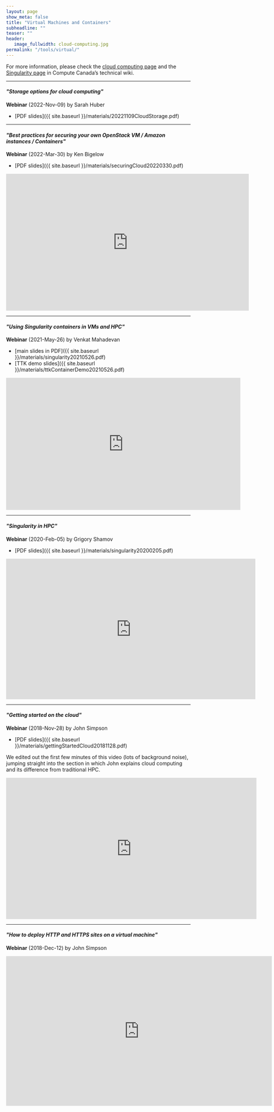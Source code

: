 ```yaml
---
layout: page
show_meta: false
title: "Virtual Machines and Containers"
subheadline: ""
teaser: ""
header:
   image_fullwidth: cloud-computing.jpg
permalink: "/tools/virtual/"
---
```


<!-- 1. Open `_config.yml` and work it through, it's well documented -->
<!-- 1. [Read the documentation][1] to check out all features of *Feeling Responsive*. -->
<!--  [1]: {{ site.url }}{{ site.baseurl }}/documentation/ -->

For more information, please check the [cloud computing page](https://docs.computecanada.ca/wiki/Cloud)
and the [Singularity page](https://docs.computecanada.ca/wiki/Singularity) in Compute Canada&#8217;s
technical wiki.

---

<a name="cloudSecurity"></a>
#### *"Storage options for cloud computing"*

**Webinar** (2022-Nov-09) by Sarah Huber

* [PDF slides]({{ site.baseurl }}/materials/20221109CloudStorage.pdf)

<!-- <div class="flex-video"> -->
<!-- </div> -->

---

<a name="cloudSecurity"></a>
#### *"Best practices for securing your own OpenStack VM / Amazon instances / Containers"*

**Webinar** (2022-Mar-30) by Ken Bigelow

* [PDF slides]({{ site.baseurl }}/materials/securingCloud20220330.pdf)

<div class="flex-video">
	<iframe width="663" height="373" src="https://www.youtube.com/embed/5PMi6aqGwN4" title="YouTube video player"
	frameborder="0" allow="accelerometer; autoplay; clipboard-write; encrypted-media; gyroscope; picture-in-picture"
	allowfullscreen></iframe>
</div>

---

<a name="venkatSingularity"></a>
#### *"Using Singularity containers in VMs and HPC"*

**Webinar** (2021-May-26) by Venkat Mahadevan

* [main slides in PDF]({{ site.baseurl }}/materials/singularity20210526.pdf)
* [TTK demo slides]({{ site.baseurl }}/materials/ttkContainerDemo20210526.pdf)

<div class="flex-video">
	<iframe width="640" height="360" src="https://www.youtube.com/embed/8QVzb78LUq4" title="YouTube video player"
	frameborder="0" allow="accelerometer; autoplay; clipboard-write; encrypted-media; gyroscope; picture-in-picture"
	allowfullscreen></iframe>
</div>

---

#### *"Singularity in HPC"*

**Webinar** (2020-Feb-05) by Grigory Shamov

* [PDF slides]({{ site.baseurl }}/materials/singularity20200205.pdf)

<div class="flex-video">
	<iframe width="681" height="383" src="https://www.youtube.com/embed/z-RtotX0i_0" frameborder="0"
	allow="accelerometer; autoplay; encrypted-media; gyroscope; picture-in-picture"
	allowfullscreen></iframe>
</div>

---

#### *"Getting started on the cloud"*

**Webinar** (2018-Nov-28) by John Simpson

* [PDF slides]({{ site.baseurl }}/materials/gettingStartedCloud20181128.pdf)

We edited out the first few minutes of this video (lots of background noise), jumping straight into the
section in which John explains cloud computing and its difference from traditional HPC.

<div class="flex-video">
	<iframe width="684" height="385" src="https://www.youtube.com/embed/JFFlkPrGFbM" frameborder="0"
	allow="accelerometer; autoplay; encrypted-media; gyroscope; picture-in-picture"
	allowfullscreen></iframe>
</div>

---

#### *"How to deploy HTTP and HTTPS sites on a virtual machine"*

**Webinar** (2018-Dec-12) by John Simpson

<div class="flex-video">
	<iframe width="726" height="408" src="https://www.youtube.com/embed/_hn_pVHGx8o" frameborder="0"
	allow="accelerometer; autoplay; encrypted-media; gyroscope; picture-in-picture"
	allowfullscreen></iframe>
</div>

<!-- &nbsp; -->
